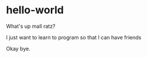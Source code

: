 # hello-world
What's up mall ratz?

I just want to learn to program so that I can have friends

Okay bye.

